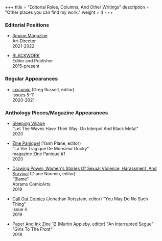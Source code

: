 +++
title = "Editorial Roles, Columns, And Other Writings"
description = "Other places you can find my work."
weight = 4
+++
<!--
The following is a semi-complete list of companies and publications I have done illustration for, as well as relevant links.

If you are looking for an abbreviated history of my sequential art and comix work, [please refer to the Bibliography section](/catalogue/bibliography) for a list of appearances.

For a wide range of examples of my abilities in regards to sequential art, [please refer to the Sequential Art page](/sequential) in the navbar above; for illustration and fine art samples, please click on the "Illustration" link above, [or click here.](/illustration).

If you would like my illustrative talents on your next release, [please click here.](/contact)
-->
### Editorial Positions

*  [3moon Magazine](https://3moonmagazine.com)   
   Art Director   
   2021-2022  

*  [BLACKWORK](https://blackwork.org)  
   Editor and Publisher   
   2015-present

<!--
### Staff Writing Positions


* [Bear Creek Gazette](https://welcometobearcreek.com) (Stuart M. Buck, editor)      
   Cartoonist, "The Grizzly", Issue 1-present     
   2021   
* [The Forest At Night](https://www.theforestatnight.com/)   
  Staff Writer   
  2020-Present   

* [identity.null](https://www.identitynullradio.com)   
  Staff Writer   
  2020-2021   
-->

### Regular Appearances   

* [inxcomic](https://www.facebook.com/inxcomic) (Greg Russell, editor)      
   Issues 5-11   
   2020-2021

### Anthology Pieces/Magazine Appearances

* [Sleeping Village](https://www.sleepingvillagereviews.com/reviews/let-the-waves-have-their-way-on-interpol-and-black-metal-a-retrospective-by-sarah-allen-reed)   
   "Let The Waves Have Their Way: On Interpol And Black Metal"   
   2020

* [Zine Panique!](https://zinepanique.bigcartel.com/product/magazine-zine-panique-1) (Yann Plane, editor)   
   "La Vie Tragique De Monsieur Ducky"   
   magazine Zine Panique #1   
   2020

* [Drawing Power: Women's Stories Of Sexual Violence, Harassment, And Survival](https://www.goodreads.com/book/show/43908942-drawing-power) (Diane Noomin, editor)    
   "Blame"   
   Abrams ComicArts   
   2019

* [Call Out Comics](https://rotsztain.com/projects/call_out.html) (Jonathan Rotsztain, editor)
   "You May Do No Such Thing"   
   Issue 4   
   2019   

* [Paper And Ink Zine 12](https://www.paperandinkzine.co.uk/) (Martin Appleby, editor)
   "An Interrupted Segue"   
   "Girls To The Front"  
   2018
